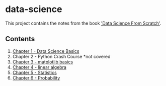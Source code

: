 # data-science

This project contains the notes from the book ['Data Science From Scratch'](https://www.amazon.com/Data-Science-Scratch-Principles-Python/dp/149190142X/ref=sr_1_1?ie=UTF8&qid=1484665876&sr=8-1&keywords=data+science+from+scratch).

## Contents
1. [Chapter 1 - Data Science Basics](https://github.com/jonathanelbailey/data-science/blob/master/datasciencester-ch1.ipynb)
2. Chapter 2 - Python Crash Course *not covered
3. [Chapter 3 - matplotlib basics](https://github.com/jonathanelbailey/data-science/blob/master/data-sciencster-ch3.ipynb)
4. [Chapter 4 - linear algebra](https://github.com/jonathanelbailey/data-science/blob/master/datasciencester-ch4.ipynb)
5. [Chapter 5 - Statistics](https://github.com/jonathanelbailey/data-science/blob/master/datasciencester-ch5.ipynb)
6. [Chapter 6 - Probability](https://github.com/jonathanelbailey/data-science/blob/master/datasciencester-ch6.ipynb)
